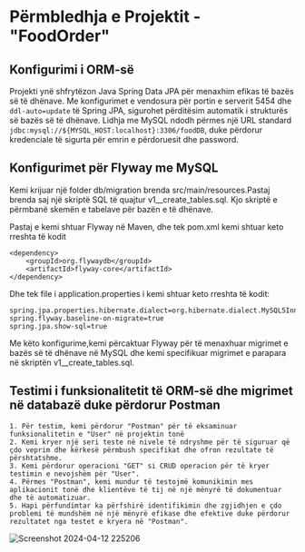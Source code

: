 # Përmbledhja e Projektit - "FoodOrder"

## Konfigurimi i ORM-së
Projekti ynë shfrytëzon Java Spring Data JPA për menaxhim efikas të bazës së të dhënave. Me konfigurimet e vendosura për portin e serverit 5454 dhe `ddl-auto=update` të Spring JPA, sigurohet përditësim automatik i strukturës së bazës së të dhënave. Lidhja me MySQL ndodh përmes një URL standard `jdbc:mysql://${MYSQL_HOST:localhost}:3306/foodDB`, duke përdorur kredenciale të sigurta për emrin e përdoruesit dhe password.

## Konfigurimet për Flyway me MySQL

Kemi krijuar një folder db/migration brenda src/main/resources.Pastaj brenda saj një skriptë SQL të quajtur v1__create_tables.sql. Kjo skriptë e përmbanë skemën e tabelave për bazën e të dhënave.

Pastaj e kemi shtuar Flyway në  Maven, dhe tek pom.xml kemi shtuar keto rreshta të kodit
```
<dependency>
    <groupId>org.flywaydb</groupId>
    <artifactId>flyway-core</artifactId>
</dependency>
```
Dhe tek file i application.properties i kemi shtuar keto rreshta të kodit:
```
spring.jpa.properties.hibernate.dialect=org.hibernate.dialect.MySQL5InnoDBDialect
spring.flyway.baseline-on-migrate=true
spring.jpa.show-sql=true
```

Me këto konfigurime,kemi përcaktuar Flyway për të menaxhuar migrimet e bazës së të dhënave në MySQL dhe kemi  specifikuar migrimet e parapara në skriptën v1__create_tables.sql.


## Testimi i funksionalitetit të ORM-së dhe migrimet në databazë duke përdorur Postman

```
1. Për testim, kemi përdorur "Postman" për të eksaminuar funksionalitetin e "User" në projektin tonë
2. Kemi kryer një seri teste në nivele të ndryshme për të siguruar që çdo veprim dhe kërkesë përmbush specifikat dhe ofron rezultate të përshtatshme.
3. Kemi përdorur operacioni "GET" si CRUD operacion për të kryer testimin e nevojshëm për "User".
4. Përmes "Postman", kemi mundur të testojmë komunikimin mes aplikacionit tonë dhe klientëve të tij në një mënyrë të dokumentuar dhe të automatizuar.
5. Hapi përfundimtar ka përfshirë identifikimin dhe zgjidhjen e çdo problemi të mundshëm në një mënyrë efikase dhe efektive duke përdorur rezultatet nga testet e kryera në "Postman".
```

![Screenshot 2024-04-12 225206](https://github.com/RinesaBislimi/Backend-FoodOrder/assets/118773246/0dbea0c5-d7f2-48d3-9e93-5a7c69645754)


